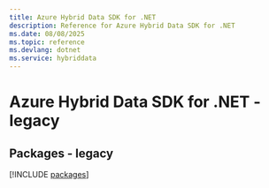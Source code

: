 ```yaml
---
title: Azure Hybrid Data SDK for .NET
description: Reference for Azure Hybrid Data SDK for .NET
ms.date: 08/08/2025
ms.topic: reference
ms.devlang: dotnet
ms.service: hybriddata
---
```

# Azure Hybrid Data SDK for .NET - legacy
## Packages - legacy
[!INCLUDE [packages](hybrid-data-index.md)]